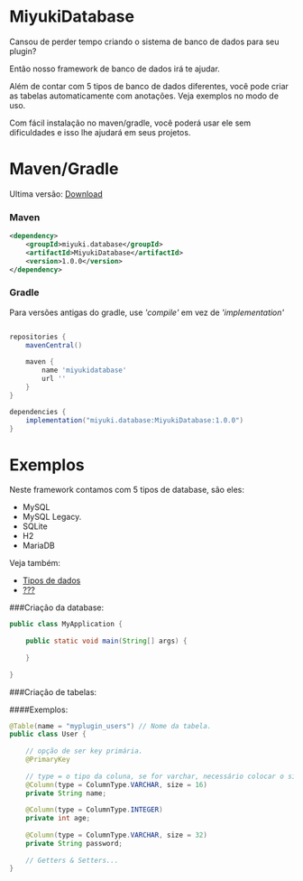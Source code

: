 # MiyukiDatabase

Cansou de perder tempo criando o sistema de banco de dados para seu plugin?

Então nosso framework de banco de dados irá te ajudar.

Além de contar com 5 tipos de banco de dados diferentes,
você pode criar as tabelas automaticamente com anotações. Veja exemplos no modo de uso.

Com fácil instalação no maven/gradle, você poderá usar ele sem dificuldades 
e isso lhe ajudará em seus projetos.

# Maven/Gradle

Ultima versão: [Download]("")

### Maven

```xml
<dependency>
    <groupId>miyuki.database</groupId>
    <artifactId>MiyukiDatabase</artifactId>
    <version>1.0.0</version>
</dependency>
```

### Gradle

Para versões antigas do gradle, use _'compile'_ em vez de _'implementation'_

```gradle

repositories {
    mavenCentral()
    
    maven {
        name 'miyukidatabase'
        url ''
    }
}

dependencies {
    implementation("miyuki.database:MiyukiDatabase:1.0.0")
}
```

# Exemplos

Neste framework contamos com 5 tipos de database, são eles:

* MySQL
* MySQL Legacy.
* SQLite
* H2
* MariaDB

Veja também:
* [Tipos de dados]("")
* [???](")

###Criação da database:

```java
public class MyApplication {
    
    public static void main(String[] args) {
        
    }
    
}
```

###Criação de tabelas:


####Exemplos:
```java
@Table(name = "myplugin_users") // Nome da tabela.
public class User {
    
    // opção de ser key primária.
    @PrimaryKey
    
    // type = o tipo da coluna, se for varchar, necessário colocar o size.
    @Column(type = ColumnType.VARCHAR, size = 16)
    private String name;
    
    @Column(type = ColumnType.INTEGER)
    private int age;
    
    @Column(type = ColumnType.VARCHAR, size = 32)
    private String password;
    
    // Getters & Setters...
}
```

